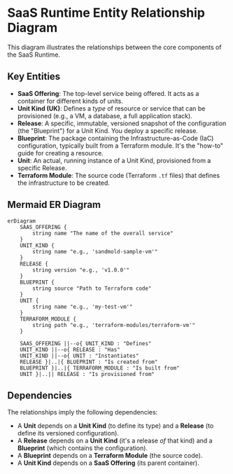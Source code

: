 # SaaS Runtime Entity Relationship Diagram

This diagram illustrates the relationships between the core components of the SaaS Runtime.

## Key Entities

*   **SaaS Offering**: The top-level service being offered. It acts as a container for different kinds of units.
*   **Unit Kind (UK)**: Defines a *type* of resource or service that can be provisioned (e.g., a VM, a database, a full application stack).
*   **Release**: A specific, immutable, versioned snapshot of the configuration (the "Blueprint") for a Unit Kind. You deploy a specific release.
*   **Blueprint**: The package containing the Infrastructure-as-Code (IaC) configuration, typically built from a Terraform module. It's the "how-to" guide for creating a resource.
*   **Unit**: An actual, running instance of a Unit Kind, provisioned from a specific Release.
*   **Terraform Module**: The source code (Terraform `.tf` files) that defines the infrastructure to be created.

## Mermaid ER Diagram

```mermaid
erDiagram
    SAAS_OFFERING {
        string name "The name of the overall service"
    }
    UNIT_KIND {
        string name "e.g., 'sandmold-sample-vm'"
    }
    RELEASE {
        string version "e.g., 'v1.0.0'"
    }
    BLUEPRINT {
        string source "Path to Terraform code"
    }
    UNIT {
        string name "e.g., 'my-test-vm'"
    }
    TERRAFORM_MODULE {
        string path "e.g., 'terraform-modules/terraform-vm'"
    }

    SAAS_OFFERING ||--o{ UNIT_KIND : "Defines"
    UNIT_KIND ||--o{ RELEASE : "Has"
    UNIT_KIND ||--o{ UNIT : "Instantiates"
    RELEASE }|..|{ BLUEPRINT : "Is created from"
    BLUEPRINT }|..|{ TERRAFORM_MODULE : "Is built from"
    UNIT }|..|| RELEASE : "Is provisioned from"
```

## Dependencies

The relationships imply the following dependencies:

*   A **Unit** depends on a **Unit Kind** (to define its type) and a **Release** (to define its versioned configuration).
*   A **Release** depends on a **Unit Kind** (it's a release *of* that kind) and a **Blueprint** (which contains the configuration).
*   A **Blueprint** depends on a **Terraform Module** (the source code).
*   A **Unit Kind** depends on a **SaaS Offering** (its parent container).
